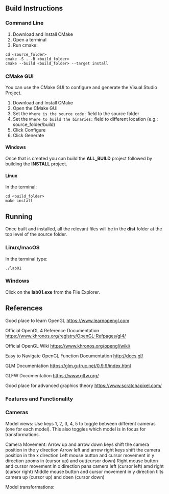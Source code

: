 ## Build Instructions

### Command Line

1. Download and Install CMake
2. Open a terminal
3. Run cmake:

```
cd <source_folder>
cmake -S . -B <build_folder>
cmake --build <build_folder> --target install
```

### CMake GUI

You can use the CMake GUI to configure and generate the Visual Studio Project.

1. Download and Install CMake
2. Open the CMake GUI
3. Set the `Where is the source code:` field to the source folder
4. Set the `Where to build the binaries:` field to different location (e.g.: source_folder/build)
5. Click Configure
6. Click Generate

#### Windows

Once that is created you can build the **ALL_BUILD** project followed by building
the **INSTALL** project.

#### Linux

In the terminal:

```
cd <build_folder>
make install
```


## Running

Once built and installed, all the relevant files will be in the **dist** folder
at the top level of the source folder.

### Linux/macOS

In the terminal type:

```
./lab01
```

### Windows

Click on the **lab01.exe** from the File Explorer.

## References

Good place to learn OpenGL
https://www.learnopengl.com

Official OpenGL 4 Reference Documentation
https://www.khronos.org/registry/OpenGL-Refpages/gl4/

Official OpenGL Wiki
https://www.khronos.org/opengl/wiki/

Easy to Navigate OpenGL Function Documentation
http://docs.gl/

GLM Documentation
https://glm.g-truc.net/0.9.9/index.html

GLFW Documentation
https://www.glfw.org/

Good place for advanced graphics theory
https://www.scratchapixel.com/

### Features and Functionality
### Cameras
Model views:
Use keys 1, 2, 3, 4, 5 to toggle between different cameras (one for each model). This also toggles which model is in focus for transformations.

Camera Movement:
Arrow up and arrow down keys shift the camera position in the y direction
Arrow left and arrow right keys shift the camera position in the x direction
Left mouse button and cursor movement in y direction zooms in (cursor up) and out(cursor down)
Right mouse button and cursor movement in x direction pans camera left (cursor left) amd right (cursor right)
Middle mouse button and cursor movement in y direction tilts camera up (cursor up) and doen (cursor down)

Model transformations:
